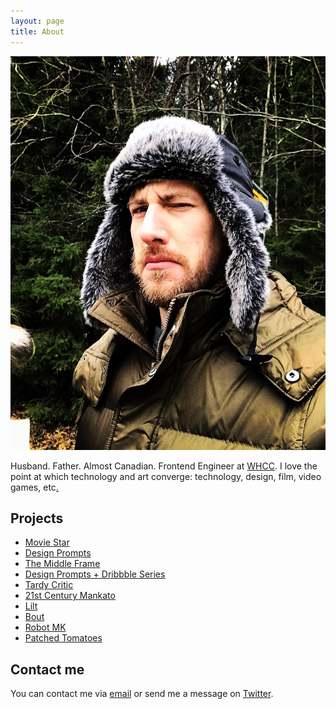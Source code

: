```yaml
---
layout: page
title: About
---
```


<img class='about' src='/images/about.jpg' alt='photo of Michael Knepprath' />

Husband. Father. Almost Canadian. Frontend Engineer at [WHCC](http://www.whcc.com/). I love the point at which technology and art converge: technology, design, film, video games, etc[.](/gifs)

## Projects

  - [Movie Star](http://moviestarapp.com/)
  - [Design Prompts](https://twitter.com/designprompts)
  - [The Middle Frame](https://twitter.com/themiddleframe)
  - [Design Prompts + Dribbble Series](https://dribbble.com/mknepprath/buckets/257652-Design-Prompts-Series)
  - [Tardy Critic](http://tardycritic.com)
  - [21st Century Mankato](https://twitter.com/21stCenturyKato)
  - [Lilt](https://twitter.com/familiarlilt)
  - [Bout](https://twitter.com/bout_bot)
  - [Robot MK](https://twitter.com/robot_mk)
  - [Patched Tomatoes](http://mknepprath.com/patched-tomatoes)

## Contact me

You can contact me via [email](mailto:michael@mknepprath.com) or send me a message on [Twitter](https://www.twitter.com/mknepprath/).
